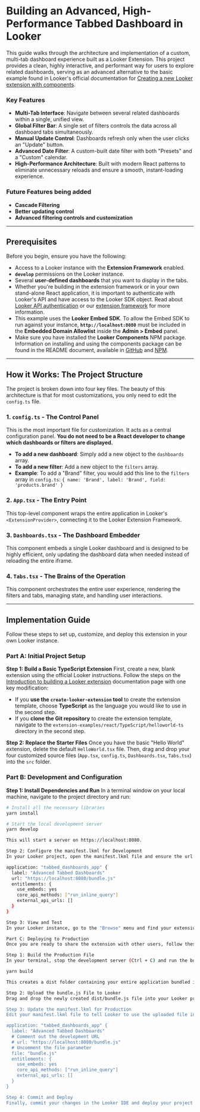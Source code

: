 # Building an Advanced, High-Performance Tabbed Dashboard in Looker

This guide walks through the architecture and implementation of a custom, multi-tab dashboard experience built as a Looker Extension. This project provides a clean, highly interactive, and performant way for users to explore related dashboards, serving as an advanced alternative to the basic example found in Looker's official documentation for [Creating a new Looker extension with components](https://cloud.google.com/looker/docs/components-example).

### Key Features

* **Multi-Tab Interface**: Navigate between several related dashboards within a single, unified view.
* **Global Filter Bar**: A single set of filters controls the data across all dashboard tabs simultaneously.
* **Manual Update Control**: Dashboards refresh only when the user clicks an "Update" button.
* **Advanced Date Filter**: A custom-built date filter with both "Presets" and a "Custom" calendar.
* **High-Performance Architecture**: Built with modern React patterns to eliminate unnecessary reloads and ensure a smooth, instant-loading experience.

### Future Features being added

* **Cascade Filtering**
* **Better updating control**
* **Advanced filtering controls and customization**

---

## Prerequisites

Before you begin, ensure you have the following:

* Access to a Looker instance with the **Extension Framework** enabled.
* **`develop`** permissions on the Looker instance.
* Several **user-defined dashboards** that you want to display in the tabs.
* Whether you're building in the extension framework or in your own stand-alone React application, it is important to authenticate with Looker's API and have access to the Looker SDK object. Read about [Looker API authentication](https://cloud.google.com/looker/docs/api-auth) or our [extension framework](https://cloud.google.com/looker/docs/reference/extension-framework) for more information.
* This example uses the **Looker Embed SDK**. To allow the Embed SDK to run against your instance, **`http://localhost:8080`** must be included in the **Embedded Domain Allowlist** inside the **Admin > Embed** panel.
* Make sure you have installed the **Looker Components** NPM package. Information on installing and using the components package can be found in the README document, available in [GitHub](https://github.com/looker-open-source/components/blob/main/packages/components/README.md) and [NPM](https://www.npmjs.com/package/@looker/components).

---

## How it Works: The Project Structure

The project is broken down into four key files. The beauty of this architecture is that for most customizations, you only need to edit the `config.ts` file.

### 1. `config.ts` - The Control Panel

This is the most important file for customization. It acts as a central configuration panel. **You do not need to be a React developer to change which dashboards or filters are displayed.**

* **To add a new dashboard**: Simply add a new object to the `dashboards` array.
* **To add a new filter**: Add a new object to the `filters` array.
* **Example**: To add a "Brand" filter, you would add this line to the `filters` array in `config.ts`:
    `{ name: 'Brand', label: 'Brand', field: 'products.brand' }`

### 2. `App.tsx` - The Entry Point

This top-level component wraps the entire application in Looker's `<ExtensionProvider>`, connecting it to the Looker Extension Framework.

### 3. `Dashboards.tsx` - The Dashboard Embedder

This component embeds a single Looker dashboard and is designed to be highly efficient, only updating the dashboard data when needed instead of reloading the entire iframe.

### 4. `Tabs.tsx` - The Brains of the Operation

This component orchestrates the entire user experience, rendering the filters and tabs, managing state, and handling user interactions.

---

## Implementation Guide

Follow these steps to set up, customize, and deploy this extension in your own Looker instance.

### Part A: Initial Project Setup

**Step 1: Build a Basic TypeScript Extension**
First, create a new, blank extension using the official Looker instructions. Follow the steps on the [Introduction to building a Looker extension](https://cloud.google.com/looker/docs/building-looker-extensions) documentation page with one key modification:

* If you **use the `create-looker-extension` tool** to create the extension template, choose **TypeScript** as the language you would like to use in the second step.
* If you **clone the Git repository** to create the extension template, navigate to the `extension-examples/react/TypeScript/helloworld-ts` directory in the second step.

**Step 2: Replace the Starter Files**
Once you have the basic "Hello World" extension, delete the default `HelloWorld.tsx` file. Then, drag and drop your four customized source files (`App.tsx`, `config.ts`, `Dashboards.tsx`, `Tabs.tsx`) into the `src` folder.

### Part B: Development and Configuration

**Step 1: Install Dependencies and Run**
In a terminal window on your local machine, navigate to the project directory and run:

```bash
# Install all the necessary libraries
yarn install

# Start the local development server
yarn develop

This will start a server on https://localhost:8080.

Step 2: Configure the manifest.lkml for Development
In your Looker project, open the manifest.lkml file and ensure the url parameter points to your local server.

application: "tabbed_dashboards_app" {
  label: "Advanced Tabbed Dashboards"
  url: "https://localhost:8080/bundle.js"
  entitlements: {
    use_embeds: yes
    core_api_methods: ["run_inline_query"]
    external_api_urls: []
  }
}

Step 3: View and Test
In your Looker instance, go to the "Browse" menu and find your extension under "Applications." You can now see your extension running and test your changes live.

Part C: Deploying to Production
Once you are ready to share the extension with other users, follow these steps to publish it to your Looker instance.

Step 1: Build the Production File
In your terminal, stop the development server (Ctrl + C) and run the build command:

yarn build

This creates a dist folder containing your entire application bundled into a single bundle.js file.

Step 2: Upload the bundle.js File to Looker
Drag and drop the newly created dist/bundle.js file into your Looker project's file browser.

Step 3: Update the manifest.lkml for Production
Edit your manifest.lkml file to tell Looker to use the uploaded file instead of the development server.

application: "tabbed_dashboards_app" {
  label: "Advanced Tabbed Dashboards"
  # Comment out the development URL
  # url: "https://localhost:8080/bundle.js"
  # Uncomment the file parameter
  file: "bundle.js"
  entitlements: {
    use_embeds: yes
    core_api_methods: ["run_inline_query"]
    external_api_urls: []
  }
}

Step 4: Commit and Deploy
Finally, commit your changes in the Looker IDE and deploy your project to production.
